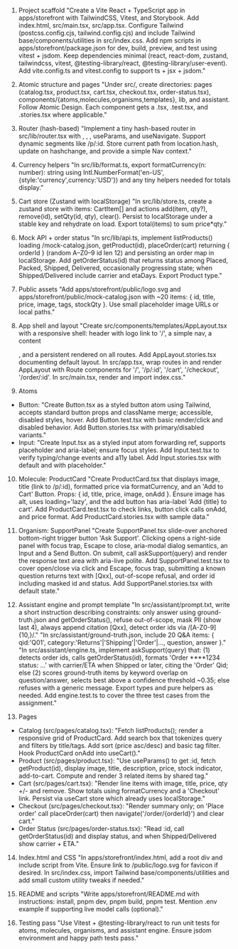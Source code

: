 
1) Project scaffold
"Create a Vite React + TypeScript app in apps/storefront with TailwindCSS, Vitest, and Storybook. Add index.html, src/main.tsx, src/app.tsx. Configure Tailwind (postcss.config.cjs, tailwind.config.cjs) and include Tailwind base/components/utilities in src/index.css. Add npm scripts in apps/storefront/package.json for dev, build, preview, and test using vitest + jsdom. Keep dependencies minimal (react, react-dom, zustand, tailwindcss, vitest, @testing-library/react, @testing-library/user-event). Add vite.config.ts and vitest.config to support ts + jsx + jsdom."

2) Atomic structure and pages
"Under src/, create directories: pages (catalog.tsx, product.tsx, cart.tsx, checkout.tsx, order-status.tsx), components/{atoms,molecules,organisms,templates}, lib, and assistant. Follow Atomic Design. Each component gets a .tsx, .test.tsx, and .stories.tsx where applicable."

3) Router (hash-based)
"Implement a tiny hash-based router in src/lib/router.tsx with <Router>, <Route>, <Link>, useParams, and useNavigate. Support dynamic segments like /p/:id. Store current path from location.hash, update on hashchange, and provide a simple Nav context."

4) Currency helpers
"In src/lib/format.ts, export formatCurrency(n: number): string using Intl.NumberFormat('en-US',{style:'currency',currency:'USD'}) and any tiny helpers needed for totals display."

5) Cart store (Zustand with localStorage)
"In src/lib/store.ts, create a zustand store with items: CartItem[] and actions add(item, qty?), remove(id), setQty(id, qty), clear(). Persist to localStorage under a stable key and rehydrate on load. Export total(items) to sum price*qty."

6) Mock API + order status
"In src/lib/api.ts, implement listProducts() loading /mock-catalog.json, getProduct(id), placeOrder(cart) returning { orderId } (random A–Z0–9 id len 12) and persisting an order map in localStorage. Add getOrderStatus(id) that returns status among Placed, Packed, Shipped, Delivered, occasionally progressing state; when Shipped/Delivered include carrier and etaDays. Export Product type."

7) Public assets
"Add apps/storefront/public/logo.svg and apps/storefront/public/mock-catalog.json with ~20 items: { id, title, price, image, tags, stockQty }. Use small placeholder image URLs or local paths."

8) App shell and layout
"Create src/components/templates/AppLayout.tsx with a responsive shell: header with logo link to '/', a simple nav, a content <main>, and a persistent <SupportPanel /> rendered on all routes. Add AppLayout.stories.tsx documenting default layout. In src/app.tsx, wrap routes in <Router> and render AppLayout with Route components for '/', '/p/:id', '/cart', '/checkout', '/order/:id'. In src/main.tsx, render <App /> and import index.css."

9) Atoms
- Button: "Create Button.tsx as a styled button atom using Tailwind, accepts standard button props and className merge; accessible, disabled styles, hover. Add Button.test.tsx with basic render/click and disabled behavior. Add Button.stories.tsx with primary/disabled variants."
- Input: "Create Input.tsx as a styled input atom forwarding ref, supports placeholder and aria-label; ensure focus styles. Add Input.test.tsx to verify typing/change events and a11y label. Add Input.stories.tsx with default and with placeholder."

10) Molecule: ProductCard
"Create ProductCard.tsx that displays image, title (link to /p/:id), formatted price via formatCurrency, and an 'Add to Cart' Button. Props: { id, title, price, image, onAdd }. Ensure image has alt, uses loading='lazy', and the add button has aria-label 'Add {title} to cart'. Add ProductCard.test.tsx to check links, button click calls onAdd, and price format. Add ProductCard.stories.tsx with sample data."

11) Organism: SupportPanel
"Create SupportPanel.tsx slide-over anchored bottom-right trigger button 'Ask Support'. Clicking opens a right-side panel with focus trap, Escape to close, aria-modal dialog semantics, an Input and a Send Button. On submit, call askSupport(query) and render the response text area with aria-live polite. Add SupportPanel.test.tsx to cover open/close via click and Escape, focus trap, submitting a known question returns text with [Qxx], out-of-scope refusal, and order id including masked id and status. Add SupportPanel.stories.tsx with default state."

12) Assistant engine and prompt template
"In src/assistant/prompt.txt, write a short instruction describing constraints: only answer using ground-truth.json and getOrderStatus(), refuse out-of-scope, mask PII (show last 4), always append citation [Qxx], detect order ids via /[A-Z0-9]{10,}/."
"In src/assistant/ground-truth.json, include 20 Q&A items: { qid:'Q01', category:'Returns'|'Shipping'|'Order'|..., question, answer }."
"In src/assistant/engine.ts, implement askSupport(query) that: (1) detects order ids, calls getOrderStatus(id), formats 'Order ****1234 status: ...' with carrier/ETA when Shipped or later, citing the 'Order' Qid; else (2) scores ground-truth items by keyword overlap on question/answer, selects best above a confidence threshold ~0.35; else refuses with a generic message. Export types and pure helpers as needed. Add engine.test.ts to cover the three test cases from the assignment."

13) Pages
- Catalog (src/pages/catalog.tsx): "Fetch listProducts(); render a responsive grid of ProductCard. Add search box that tokenizes query and filters by title/tags. Add sort (price asc/desc) and basic tag filter. Hook ProductCard onAdd into useCart()."
- Product (src/pages/product.tsx): "Use useParams() to get :id, fetch getProduct(id), display image, title, description, price, stock indicator, add-to-cart. Compute and render 3 related items by shared tag."
- Cart (src/pages/cart.tsx): "Render line items with image, title, price, qty +/- and remove. Show totals using formatCurrency and a 'Checkout' link. Persist via useCart store which already uses localStorage."
- Checkout (src/pages/checkout.tsx): "Render summary only; on 'Place order' call placeOrder(cart) then navigate('/order/{orderId}') and clear cart."
- Order Status (src/pages/order-status.tsx): "Read :id, call getOrderStatus(id) and display status, and when Shipped/Delivered show carrier + ETA."

14) Index.html and CSS
"In apps/storefront/index.html, add a root div and include script from Vite. Ensure link to /public/logo.svg for favicon if desired. In src/index.css, import Tailwind base/components/utilities and add small custom utility tweaks if needed."

15) README and scripts
"Write apps/storefront/README.md with instructions: install, pnpm dev, pnpm build, pnpm test. Mention .env example if supporting live model calls (optional)."

16) Testing pass
"Use Vitest + @testing-library/react to run unit tests for atoms, molecules, organisms, and assistant engine. Ensure jsdom environment and happy path tests pass." 


